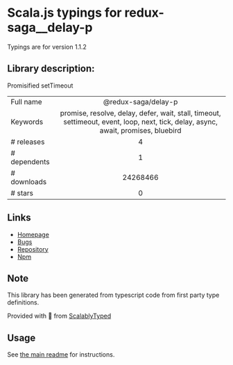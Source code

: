 
# Scala.js typings for redux-saga__delay-p

Typings are for version 1.1.2

## Library description:
Promisified setTimeout

|                    |                 |
| ------------------ | :-------------: |
| Full name          | @redux-saga/delay-p |
| Keywords           | promise, resolve, delay, defer, wait, stall, timeout, settimeout, event, loop, next, tick, delay, async, await, promises, bluebird |
| # releases         | 4 |
| # dependents       | 1 |
| # downloads        | 24268466 |
| # stars            | 0 |

## Links
- [Homepage](https://redux-saga.js.org/)
- [Bugs](https://github.com/redux-saga/redux-saga/issues)
- [Repository](https://github.com/redux-saga/redux-saga)
- [Npm](https://www.npmjs.com/package/%40redux-saga%2Fdelay-p)
    


## Note
This library has been generated from typescript code from first party type definitions.

Provided with :purple_heart: from [ScalablyTyped](https://github.com/oyvindberg/ScalablyTyped)

## Usage
See [the main readme](../../readme.md) for instructions.


